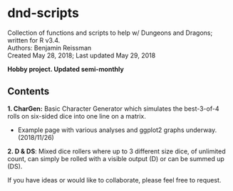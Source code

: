 # dnd-scripts
Collection of functions and scripts to help w/ Dungeons and Dragons; written for R v3.4.  
Authors: Benjamin Reissman  
Created May 28, 2018; Last updated May 29, 2018

**Hobby project. Updated semi-monthly**


## Contents
**1. CharGen:** Basic Character Generator which simulates the best-3-of-4 rolls on six-sided dice into one line on a matrix.
 * Example page with various analyses and ggplot2 graphs underway. (2018/11/26)
 
**2. D & DS**: Mixed dice rollers where up to 3 different size dice, of unlimited count, can simply be rolled with a visible output (D) or can be summed up (DS).

If you have ideas or would like to collaborate, please feel free to request.
